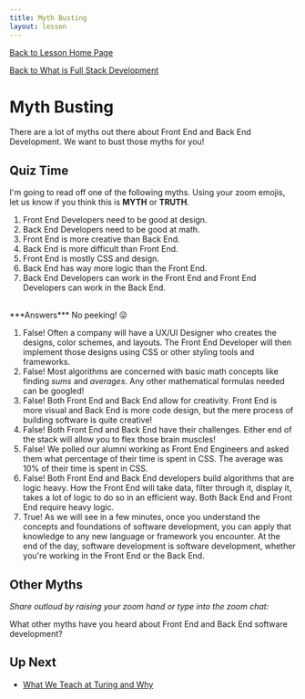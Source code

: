```yaml
---
title: Myth Busting
layout: lesson
---
```


<a href="../">Back to Lesson Home Page</a>

[Back to What is Full Stack Development](../what-is-fs)

# Myth Busting

There are a lot of myths out there about Front End and Back End Development.
We want to bust those myths for you!

## Quiz Time

I'm going to read off one of the following myths. 
Using your zoom emojis, let us know if you think this is **MYTH** or **TRUTH**.

1. Front End Developers need to be good at design.
2. Back End Developers need to be good at math.
3. Front End is more creative than Back End.
4. Back End is more difficult than Front End.
5. Front End is mostly CSS and design.
6. Back End has way more logic than the Front End.
7. Back End Developers can work in the Front End and Front End Developers can work in the Back End.

<br/>
***Answers***
No peeking! 😜

1. False! 
    Often a company will have a UX/UI Designer who creates the designs, color schemes, and layouts. The Front End Developer will then implement those designs using CSS or other styling tools and frameworks.
2. False!
    Most algorithms are concerned with basic math concepts like finding *sums* and *averages*. Any other mathematical formulas needed can be googled!
3. False!
   Both Front End and Back End allow for creativity. Front End is more visual and Back End is more code design, but the mere process of building software is quite creative!
4. False!
    Both Front End and Back End have their challenges. Either end of the stack will allow you to flex those brain muscles!
5. False!
    We polled our alumni working as Front End Engineers and asked them what percentage of their time is spent in CSS. The average was 10% 
    of their time is spent in CSS.
6. False!
   Both Front End and Back End developers build algorithms that are logic heavy. How the Front End will take data, filter through it, 
   display it, takes a lot of logic to do so in an efficient way. Both Back End and Front End require heavy logic.
7. True!
    As we will see in a few minutes, once you understand the concepts and foundations of software development, you can apply that knowledge to any new language or framework you encounter. At the end of the day, software development is software development, whether you're working in the Front End or the Back End.

## Other Myths

*Share outloud by raising your zoom hand or type into the zoom chat:*

What other myths have you heard about Front End and Back End software development? 

## Up Next
- [What We Teach at Turing and Why](../why-be-fe)
